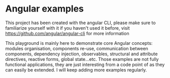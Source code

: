 # Angular examples
This project has been created with the angular CLI, please make sure to familiarize yourself with it if you haven't used it before, visit https://github.com/angular/angular-cli for more information

This playground is mainly here to demonstrate core Angular concepts: modules organisation, components re-use, communication between components, dependency injection, observables, structural and attribute directives, reactive forms, global state...etc. Those examples are not fully functional applications, they are just interesting from a code point of as they can easily be extended. I will keep adding more examples regularly.
